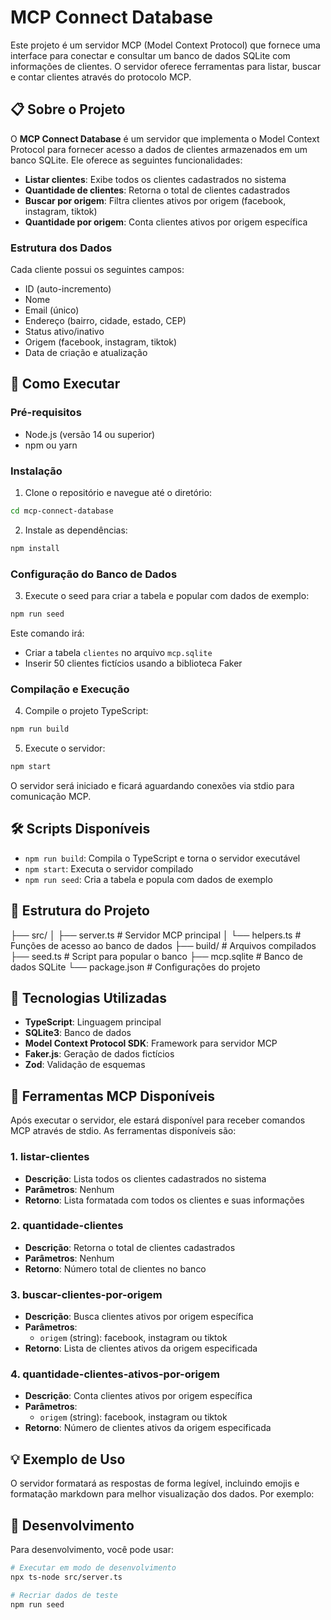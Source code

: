 # MCP Connect Database

Este projeto é um servidor MCP (Model Context Protocol) que fornece uma interface para conectar e consultar um banco de dados SQLite com informações de clientes. O servidor oferece ferramentas para listar, buscar e contar clientes através do protocolo MCP.

## 📋 Sobre o Projeto

O **MCP Connect Database** é um servidor que implementa o Model Context Protocol para fornecer acesso a dados de clientes armazenados em um banco SQLite. Ele oferece as seguintes funcionalidades:

- **Listar clientes**: Exibe todos os clientes cadastrados no sistema
- **Quantidade de clientes**: Retorna o total de clientes cadastrados
- **Buscar por origem**: Filtra clientes ativos por origem (facebook, instagram, tiktok)
- **Quantidade por origem**: Conta clientes ativos por origem específica

### Estrutura dos Dados

Cada cliente possui os seguintes campos:
- ID (auto-incremento)
- Nome
- Email (único)
- Endereço (bairro, cidade, estado, CEP)
- Status ativo/inativo
- Origem (facebook, instagram, tiktok)
- Data de criação e atualização

## 🚀 Como Executar

### Pré-requisitos

- Node.js (versão 14 ou superior)
- npm ou yarn

### Instalação

1. Clone o repositório e navegue até o diretório:
```bash
cd mcp-connect-database
```

2. Instale as dependências:
```bash
npm install
```

### Configuração do Banco de Dados

3. Execute o seed para criar a tabela e popular com dados de exemplo:
```bash
npm run seed
```

Este comando irá:
- Criar a tabela `clientes` no arquivo `mcp.sqlite`
- Inserir 50 clientes fictícios usando a biblioteca Faker

### Compilação e Execução

4. Compile o projeto TypeScript:
```bash
npm run build
```

5. Execute o servidor:
```bash
npm start
```

O servidor será iniciado e ficará aguardando conexões via stdio para comunicação MCP.

## 🛠️ Scripts Disponíveis

- `npm run build`: Compila o TypeScript e torna o servidor executável
- `npm start`: Executa o servidor compilado
- `npm run seed`: Cria a tabela e popula com dados de exemplo

## 📁 Estrutura do Projeto

├── src/
│   ├── server.ts      # Servidor MCP principal
│   └── helpers.ts     # Funções de acesso ao banco de dados
├── build/             # Arquivos compilados
├── seed.ts           # Script para popular o banco
├── mcp.sqlite        # Banco de dados SQLite
└── package.json      # Configurações do projeto


## 🔧 Tecnologias Utilizadas

- **TypeScript**: Linguagem principal
- **SQLite3**: Banco de dados
- **Model Context Protocol SDK**: Framework para servidor MCP
- **Faker.js**: Geração de dados fictícios
- **Zod**: Validação de esquemas

## 📖 Ferramentas MCP Disponíveis

Após executar o servidor, ele estará disponível para receber comandos MCP através de stdio. As ferramentas disponíveis são:

### 1. listar-clientes
- **Descrição**: Lista todos os clientes cadastrados no sistema
- **Parâmetros**: Nenhum
- **Retorno**: Lista formatada com todos os clientes e suas informações

### 2. quantidade-clientes
- **Descrição**: Retorna o total de clientes cadastrados
- **Parâmetros**: Nenhum
- **Retorno**: Número total de clientes no banco

### 3. buscar-clientes-por-origem
- **Descrição**: Busca clientes ativos por origem específica
- **Parâmetros**: 
  - `origem` (string): facebook, instagram ou tiktok
- **Retorno**: Lista de clientes ativos da origem especificada

### 4. quantidade-clientes-ativos-por-origem
- **Descrição**: Conta clientes ativos por origem específica
- **Parâmetros**: 
  - `origem` (string): facebook, instagram ou tiktok
- **Retorno**: Número de clientes ativos da origem especificada

## 💡 Exemplo de Uso

O servidor formatará as respostas de forma legível, incluindo emojis e formatação markdown para melhor visualização dos dados. Por exemplo:


## 🔄 Desenvolvimento

Para desenvolvimento, você pode usar:

```bash
# Executar em modo de desenvolvimento
npx ts-node src/server.ts

# Recriar dados de teste
npm run seed
```